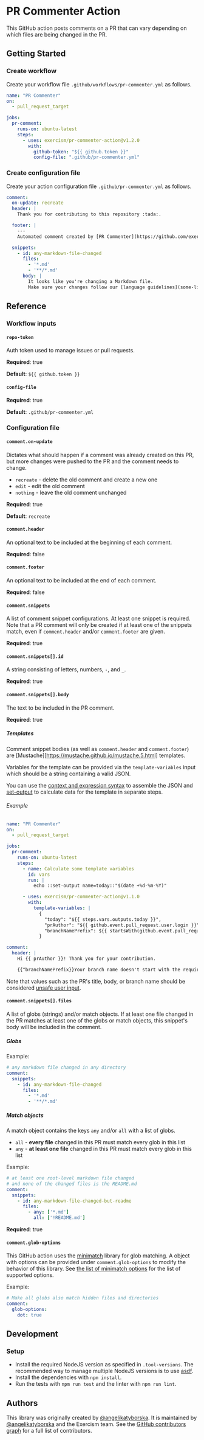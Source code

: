 # PR Commenter Action

This GitHub action posts comments on a PR that can vary depending on which files are being changed in the PR.
 
## Getting Started

### Create workflow

Create your workflow file `.github/workflows/pr-commenter.yml` as follows.

```yaml
name: "PR Commenter"
on:
  - pull_request_target

jobs:
  pr-comment:
    runs-on: ubuntu-latest
    steps:
      - uses: exercism/pr-commenter-action@v1.2.0
        with:
          github-token: "${{ github.token }}"
          config-file: ".github/pr-commenter.yml"
```

### Create configuration file

Create your action configuration file `.github/pr-commenter.yml` as follows.

```yaml
comment:
  on-update: recreate
  header: |
    Thank you for contributing to this repository :tada:.

  footer: |
    ---
    Automated comment created by [PR Commenter](https://github.com/exercism/pr-commenter-action) :robot:.

  snippets:
    - id: any-markdown-file-changed
      files:
        - '*.md'
        - '**/*.md'
      body: |
        It looks like you're changing a Markdown file.
        Make sure your changes follow our [language guidelines](some-link) when writing documentation.
```

## Reference

### Workflow inputs

#### `repo-token`

Auth token used to manage issues or pull requests.

**Required**: true

**Default**: `${{ github.token }}`

#### `config-file`

**Required**: true

**Default**: `.github/pr-commenter.yml`

### Configuration file

#### `comment.on-update`

Dictates what should happen if a comment was already created on this PR, but more changes were pushed to the PR and the comment needs to change.

- `recreate` - delete the old comment and create a new one
- `edit` - edit the old comment
- `nothing` - leave the old comment unchanged

**Required**: true

**Default**: `recreate`

#### `comment.header`

An optional text to be included at the beginning of each comment. 

**Required**: false

#### `comment.footer`

An optional text to be included at the end of each comment. 

**Required**: false

#### `comment.snippets`

A list of comment snippet configurations. At least one snippet is required. Note that a PR comment will only be created if at least one of the snippets match, even if `comment.header` and/or `comment.footer` are given.

**Required**: true

#### `comment.snippets[].id`

A string consisting of letters, numbers, `-`, and `_`.

**Required**: true

#### `comment.snippets[].body`

The text to be included in the PR comment.

**Required**: true

##### Templates

Comment snippet bodies (as well as `comment.header` and `comment.footer`) are [Mustache][https://mustache.github.io/mustache.5.html] templates.

Variables for the template can be provided via the `template-variables` input which should be a string containing a valid JSON.

You can use the [context and expression syntax](https://docs.github.com/en/actions/reference/context-and-expression-syntax-for-github-actions) to assemble the JSON and [set-output](https://docs.github.com/en/actions/reference/workflow-commands-for-github-actions#setting-an-output-parameter) to calculate data for the template in separate steps.

###### Example

```yaml
name: "PR Commenter"
on:
  - pull_request_target

jobs:
  pr-comment:
    runs-on: ubuntu-latest
    steps:
      - name: Calculate some template variables
        id: vars
        run: |
          echo ::set-output name=today::"$(date +%d-%m-%Y)"

      - uses: exercism/pr-commenter-action@v1.1.0
        with:
          template-variables: |
            {
              "today": "${{ steps.vars.outputs.today }}",
              "prAuthor": "${{ github.event.pull_request.user.login }}",
              "branchNamePrefix": ${{ startsWith(github.event.pull_request.head.ref, 'ref-') }}
            }
```
```yaml
comment:
  header: |
    Hi {{ prAuthor }}! Thank you for your contribution.

    {{^branchNamePrefix}}Your branch name doesn't start with the required prefix 'ref-'.{{/branchNamePrefix}}
```

Note that values such as the PR's title, body, or branch name should be considered [unsafe user input](https://docs.github.com/en/actions/learn-github-actions/security-hardening-for-github-actions#understanding-the-risk-of-script-injections).

#### `comment.snippets[].files`

A list of globs (strings) and/or match objects. If at least one file changed in the PR matches at least one of the globs or match objects, this snippet's body will be included in the comment.

##### Globs

Example:

```yaml
# any markdown file changed in any directory
comment:
  snippets:
    - id: any-markdown-file-changed
      files:
        - '*.md'
        - '**/*.md'
```

##### Match objects

A match object contains the keys `any` and/or `all` with a list of globs.

- `all` - **every file** changed in this PR must match every glob in this list
- `any` - **at least one file** changed in this PR must match every glob in this list

Example:

```yaml
# at least one root-level markdown file changed
# and none of the changed files is the README.md
comment:
  snippets:
    - id: any-markdown-file-changed-but-readme
      files:
        - any: ['*.md']
          all: ['!README.md']
```

**Required**: true

#### `comment.glob-options`

This GitHub action uses the [minimatch](https://github.com/isaacs/minimatch) library for glob matching. A object with options can be provided under `comment.glob-options` to modify the behavior of this library. See [the list of minimatch options](https://github.com/isaacs/minimatch#options) for the list of supported options.

Example:

```yaml
# Make all globs also match hidden files and directories
comment:
  glob-options:
    dot: true
```

## Development

### Setup

- Install the required NodeJS version as specified in `.tool-versions`. The recommended way to manage multiple NodeJS versions is to use [asdf](https://asdf-vm.com/#/).
- Install the dependencies with `npm install`.
- Run the tests with `npm run test` and the linter with `npm run lint`.

## Authors

This library was originally created by [@angelikatyborska](https://github.com/angelikatyborska/). It is maintained by [@angelikatyborska](https://github.com/angelikatyborska/) and the Exercism team. See the [GitHub contributors graph](https://github.com/exercism/pr-commenter-action/graphs/contributors) for a full list of contributors.
